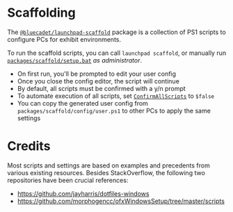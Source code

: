 # Scaffolding

The [`@bluecadet/launchpad-scaffold`](packages/scaffold) package is a collection of PS1 scripts to configure PCs for exhibit environments.

To run the scaffold scripts, you can call `launchpad scaffold`, or manually run [`packages/scaffold/setup.bat`](packages/scaffold/setup.bat) _as administrator_.

- On first run, you'll be prompted to edit your user config
- Once you close the config editor, the script will continue
- By default, all scripts must be confirmed with a y/n prompt
- To automate execution of all scripts, set [`ConfirmAllScripts`](https://github.com/bluecadet/launchpad/blob/develop/packages/scaffold/config/defaults.ps1#L9) to `$false`
- You can copy the generated user config from `packages/scaffold/config/user.ps1` to other PCs to apply the same settings

# Credits
Most scripts and settings are based on examples and precedents from various existing resources. Besides StackOverflow, the following two repositories have been crucial references:
- https://github.com/jayharris/dotfiles-windows
- https://github.com/morphogencc/ofxWindowsSetup/tree/master/scripts